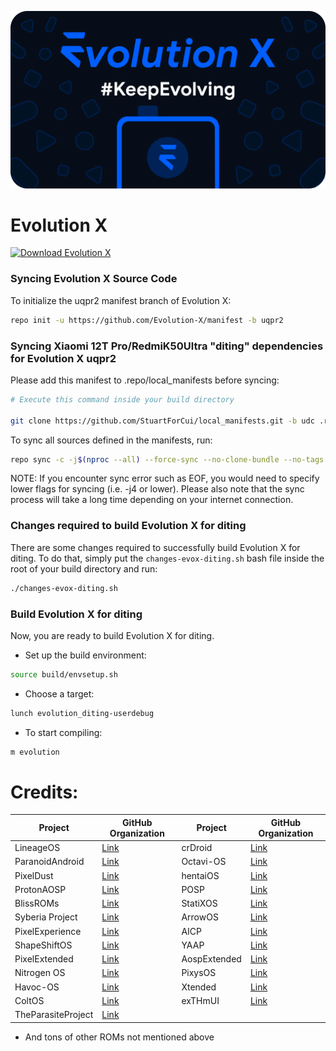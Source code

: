 ![Evolution X](https://github.com/truly-irham/local_manifests/raw/14.0/EvoBanner.png)

Evolution X
===========

[![Download Evolution X](https://img.shields.io/sourceforge/dt/evolution-x.svg)](https://sourceforge.net/projects/evolution-x/files/latest/download)

### Syncing Evolution X Source Code ###

To initialize the uqpr2 manifest branch of Evolution X:

```bash
repo init -u https://github.com/Evolution-X/manifest -b uqpr2
```

### Syncing Xiaomi 12T Pro/RedmiK50Ultra "diting" dependencies for Evolution X uqpr2 ###

Please add this manifest to .repo/local_manifests before syncing:

```bash
# Execute this command inside your build directory

git clone https://github.com/StuartForCui/local_manifests.git -b udc .repo/local_manifests
```

To sync all sources defined in the manifests, run:

```bash
repo sync -c -j$(nproc --all) --force-sync --no-clone-bundle --no-tags
```

NOTE: If you encounter sync error such as EOF, you would need to specify lower flags for syncing (i.e. -j4 or lower). Please also note that the sync process will take a long time depending on your internet connection.

### Changes required to build Evolution X for diting ###

There are some changes required to successfully build Evolution X for diting. To do that, simply put the `changes-evox-diting.sh` bash file inside the root of your build directory and run:

```bash
./changes-evox-diting.sh
```

### Build Evolution X for diting ###

Now, you are ready to build Evolution X for diting.

- Set up the build environment:

```bash
source build/envsetup.sh
```

- Choose a target:
```bash
lunch evolution_diting-userdebug
```

- To start compiling:
```bash
m evolution
```

# Credits:

| Project                           | GitHub Organization                        | Project                           | GitHub Organization                  |
|-----------------------------------|-------------------------------------------|-----------------------------------|---------------------------------------|
| LineageOS                         | [Link](https://github.com/LineageOS)      | crDroid                           | [Link](https://github.com/crdroidandroid) |
| ParanoidAndroid                   | [Link](https://github.com/AOSPA)          | Octavi-OS                         | [Link](https://github.com/Octavi-OS) |
| PixelDust                         | [Link](https://github.com/PixelDust-Twelve)   | hentaiOS                          | [Link](https://github.com/hentaiOS) |
| ProtonAOSP                        | [Link](https://github.com/ProtonAOSP)     | POSP                              | [Link](https://github.com/PotatoProject) |
| BlissROMs                         | [Link](https://github.com/BlissRoms)      | StatiXOS                          | [Link](https://github.com/StatiXOS) |
| Syberia Project                   | [Link](https://github.com/syberia-project)| ArrowOS                           | [Link](https://github.com/ArrowOS) |
| PixelExperience                   | [Link](https://github.com/PixelExperience)| AICP                              | [Link](https://github.com/AICP) |
| ShapeShiftOS                      | [Link](https://github.com/ShapeShiftOS)   | YAAP                              | [Link](https://github.com/yaap) |
| PixelExtended                     | [Link](https://github.com/PixelExtended)  | AospExtended                      | [Link](https://github.com/AospExtended) |
| Nitrogen OS                       | [Link](https://github.com/nitrogen-project)| PixysOS                           | [Link](https://github.com/PixysOS) |
| Havoc-OS                          | [Link](https://github.com/Havoc-OS)       | Xtended                           | [Link](https://github.com/Project-Xtended) |
| ColtOS                            | [Link](https://github.com/Colt-Enigma)    | exTHmUI                           | [Link](https://github.com/exTHmUI) |
| TheParasiteProject                | [Link](https://github.com/TheParasiteProject) |

* And tons of other ROMs not mentioned above

